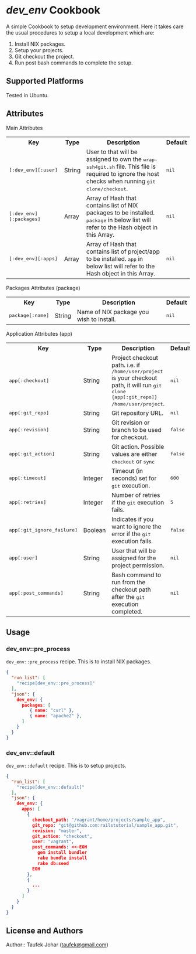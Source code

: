 # *dev_env* Cookbook

A simple Cookbook to setup development environment. Here it takes care the usual procedures to setup a local development which are:

1. Install NIX packages.
1. Setup your projects.
  1. Git checkout the project.
  1. Run post bash commands to complete the setup.

## Supported Platforms

Tested in Ubuntu.

## Attributes

Main Attributes

<table>
  <tr>
    <th width="30%">Key</th>
    <th>Type</th>
    <th>Description</th>
    <th>Default</th>
  </tr>
  <tr>
    <td><tt>[:dev_env][:user]</tt></td>
    <td>String</td>
    <td>User to that will be assigned to own the <tt>wrap-ssh4git.sh</tt> file. This file is required to ignore the host checks when running <tt>git clone/checkout</tt>.</td>
    <td><tt>nil</tt></td>
  </tr>
  <tr>
    <td><tt>[:dev_env][:packages]</tt></td>
    <td>Array</td>
    <td>Array of Hash that contains list of NIX packages to be installed. <tt>package</tt> in below list will refer to the Hash object in this Array.</td>
    <td><tt>nil</tt></td>
  </tr>
  <tr>
    <td><tt>[:dev_env][:apps]</tt></td>
    <td>Array</td>
    <td>Array of Hash that contains list of project/app to be installed. <tt>app</tt> in below list will refer to the Hash object in this Array.</td>
    <td><tt>nil</tt></td>
  </tr>
</table>

Packages Attributes (package)

<table>
  <tr>
    <th>Key</th>
    <th>Type</th>
    <th>Description</th>
    <th>Default</th>
  </tr>
  <tr>
    <td><tt>package[:name]</tt></td>
    <td>String</td>
    <td>Name of NIX package you wish to install.</td>
    <td><tt>nil</tt></td>
  </tr>
</table>

Application Attributes (app)

<table>
  <tr>
    <th>Key</th>
    <th>Type</th>
    <th>Description</th>
    <th>Default</th>
  </tr>
  <tr>
    <td><tt>app[:checkout]</tt></td>
    <td>String</td>
    <td>Project checkout path. i.e. if <tt>/home/user/project</tt> is your checkout path, it will run <tt>git clone {app[:git_repo]} /home/user/project</tt>.</td>
    <td><tt>nil</tt></td>
  </tr> 
  <tr>
    <td><tt>app[:git_repo]</tt></td>
    <td>String</td>
    <td>Git repository URL.</td>
    <td><tt>nil</tt></td>
  </tr>  
  <tr>
    <td><tt>app[:revision]</tt></td>
    <td>String</td>
    <td>Git revision or branch to be used for checkout.</td>
    <td><tt>false</tt></td>
  </tr>
  <tr>
    <td><tt>app[:git_action]</tt></td>
    <td>String</td>
    <td>Git action. Possible values are either <tt>checkout</tt> or <tt>sync</tt></td>
    <td><tt>false</tt></td>
  </tr>
  <tr>
    <td><tt>app[:timeout]</tt></td>
    <td>Integer</td>
    <td>Timeout (in seconds) set for <tt>git</tt> execution.</td>
    <td><tt>600</tt></td>
  </tr>
  <tr>
    <td><tt>app[:retries]</tt></td>
    <td>Integer</td>
    <td>Number of retries if the <tt>git</tt> execution fails.</td>
    <td><tt>5</tt></td>
  </tr>
  <tr>
    <td><tt>app[:git_ignore_failure]</tt></td>
    <td>Boolean</td>
    <td>Indicates if you want to ignore the error if the <tt>git</tt> execution fails.</td>
    <td><tt>false</tt></td>
  </tr>
  <tr>
    <td><tt>app[:user]</tt></td>
    <td>String</td>
    <td>User that will be assigned for the project permission.</td>
    <td><tt>nil</tt></td>
  </tr>
  <tr>
    <td><tt>app[:post_commands]</tt></td>
    <td>String</td>
    <td>Bash command to run from the checkout path after the <tt>git</tt> execution completed.</td>
    <td><tt>nil</tt></td>
  </tr>
</table>

## Usage

### dev\_env::pre_process

`dev_env::pre_process` recipe. This is to install NIX packages.

```json
{
  "run_list": [
    "recipe[dev_env::pre_process]"
  ],
  "json": {
    dev_env: {
      packages: [
         { name: "curl" },
         { name: "apache2" },
      ]
    }
  }
}
```

### dev_env::default

`dev_env::default` recipe. This is to setup projects.

```json
{
  "run_list": [
    "recipe[dev_env::default]"
  ],
  "json": {
    dev_env: {
      apps: [
        {
          checkout_path: "/vagrant/home/projects/sample_app",
          git_repo: "git@github.com:railstutorial/sample_app.git",
          revision: "master",
          git_action: "checkout",
          user: "vagrant",
          post_commands: <<-EOH
            gem install bundler
            rake bundle install
            rake db:seed
          EOH
        },
        {
          ...
        }
      ]
    }
  }
}
```

## License and Authors

Author:: Taufek Johar (<taufek@gmail.com>)
